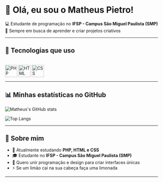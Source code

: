 # 👋 Olá, eu sou o Matheus Pietro!

💻 Estudante de programação no **IFSP - Campus São Miguel Paulista (SMP)**   
🚀 Sempre em busca de aprender e criar projetos criativos  

---

## 🔧 Tecnologias que uso
<div style="display: inline_block"><br>
  <img align="center" alt="PHP" height="40" width="40" src="https://cdn.jsdelivr.net/gh/devicons/devicon/icons/php/php-original.svg">
  <img align="center" alt="HTML" height="40" width="40" src="https://cdn.jsdelivr.net/gh/devicons/devicon/icons/html5/html5-original.svg">
  <img align="center" alt="CSS" height="40" width="40" src="https://cdn.jsdelivr.net/gh/devicons/devicon/icons/css3/css3-original.svg">
</div>

---

## 📊 Minhas estatísticas no GitHub
![Matheus's GitHub stats](https://github-readme-stats.vercel.app/api?username=SeuUsuario&show_icons=true&theme=radical)

![Top Langs](https://github-readme-stats.vercel.app/api/top-langs/?username=SeuUsuario&layout=compact&theme=radical)

---

## 🎯 Sobre mim
- 🔭 Atualmente estudando **PHP, HTML e CSS**  
- 🎓 Estudante no **IFSP - Campus São Miguel Paulista (SMP)**  
- 🎨 Quero unir programação e design para criar interfaces únicas  
- ⚡ Se um limão cai na sua cabeça faça uma limonada

---
